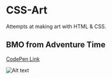 # CSS-Art
Attempts at making art with HTML &amp; CSS.


## BMO from Adventure Time
[CodePen Link](https://codepen.io/YouGotHitByGunner/pen/OJwxVbj)

![Alt text](https://pbs.twimg.com/media/Fmo4TZ3XEAAfKBa?format=png&name=large "BMO from Adventure Time")
